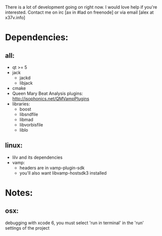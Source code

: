 There is a lot of development going on right now.  I would love help if you're
interested.  Contact me on irc [ax in #lad on freenode] or via email [alex at
x37v.info]

# Dependencies: 

## all:
 * qt >= 5
 * jack
   * jackd
   * libjack
 * cmake
 * Queen Mary Beat Analysis plugins: http://isophonics.net/QMVampPlugins
 * libraries:
   * boost
   * libsndfile
   * libmad
   * libvorbisfile
   * liblo

## linux:
 * lilv and its dependencies
 * vamp:
   * headers are in vamp-plugin-sdk
   * you'll also want libvamp-hostsdk3 installed

# Notes:

## osx:
debugging with xcode 6, you must select 'run in terminal' in the 'run' settings of the project

